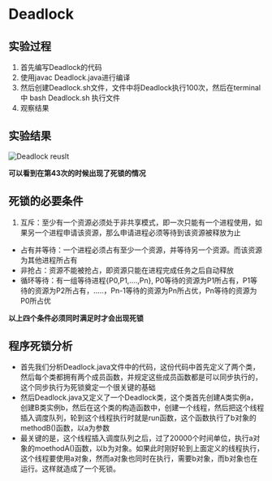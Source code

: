 # Deadlock
## 实验过程
1. 首先编写Deadlock的代码
2. 使用javac Deadlock.java进行编译
3. 然后创建Deadlock.sh文件，文件中将Deadlock执行100次，然后在terminal中 bash Deadlock.sh 执行文件
4. 观察结果

## 实验结果
![Deadlock reuslt](http://i.imgur.com/w6kAsT2.png)

**可以看到在第43次的时候出现了死锁的情况**
## 死锁的必要条件
1. 互斥：至少有一个资源必须处于非共享模式，即一次只能有一个进程使用，如果另一个进程申请该资源，那么申请进程必须等待到该资源被释放为止
- 占有并等待：一个进程必须占有至少一个资源，并等待另一个资源。而该资源为其他进程所占有
- 非抢占：资源不能被抢占，即资源只能在进程完成任务之后自动释放
- 循环等待：有一组等待进程{P0,P1,....,Pn}, P0等待的资源为P1所占有，P1等待的资源为P2所占有，.....，Pn-1等待的资源为Pn所占优，Pn等待的资源为P0所占优<br>

**以上四个条件必须同时满足时才会出现死锁**

## 程序死锁分析
- 首先我们分析Deadlock.java文件中的代码，这份代码中首先定义了两个类，然后每个类都拥有两个成员函数，并规定这些成员函数都是可以同步执行的，这个同步执行为死锁奠定一个很关键的基础
- 然后Deadlock.java又定义了一个Deadlock类，这个类首先创建A类实例a，创建B类实例b，然后在这个类的构造函数中，创建一个线程，然后把这个线程插入调度队列，轮到这个线程执行时就是run函数，这个函数执行了b对象的methodB()函数，以a为参数
- 最关键的是，这个线程插入调度队列之后，过了20000个时间单位，执行a对象的moethodA()函数，以b为对象。如果此时刚好轮到上面定义的线程执行，这个线程要使用a对象，然而a对象也同时在执行，需要b对象，而b对象也在运行。这样就造成了一个死锁。